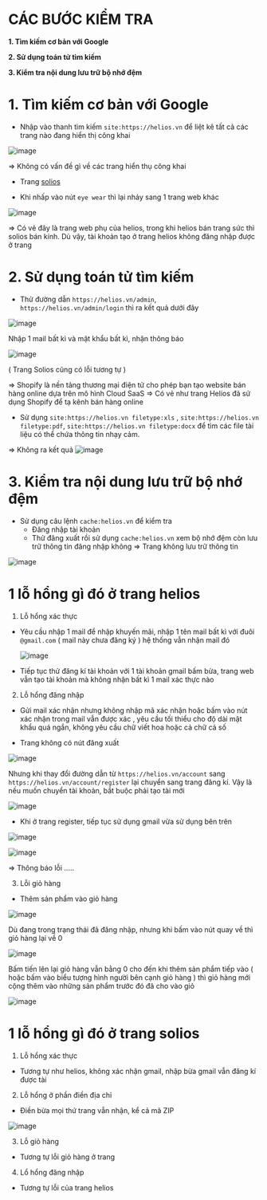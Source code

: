 # CÁC BƯỚC KIỂM TRA #

**1. Tìm kiếm cơ bản với Google**

**2. Sử dụng toán tử tìm kiếm**
  
**3. Kiểm tra nội dung lưu trữ bộ nhớ đệm**

# 1. Tìm kiếm cơ bản với Google #

- Nhập vào thanh tìm kiếm `site:https://helios.vn`  để liệt kê tất cả các trang nào đang hiển thị công khai

 ![image](https://github.com/user-attachments/assets/825d7fff-552b-43a0-b3af-f2bd55959639)

=> Không có vấn đề gì về các trang hiển thụ công khai

- Trang [solios](https://solios.vn/)

 - Khi nhấp vào nút  `eye wear` thì lại nhảy sang 1 trang web khác

![image](https://github.com/user-attachments/assets/d5472077-ec38-4d68-a9a2-7a67a88cb036)

=> Có vẻ đây là trang web phụ của helios, trong khi helios bán trang sức thì solios bán kính. Dù vậy, tài khoản tạo ở trang helios không đăng nhập được ở trang 

# 2. Sử dụng toán tử tìm kiếm

- Thử đường dẫn `https://helios.vn/admin`, `https://helios.vn/admin/login` thì ra kết quả dưới đây

![image](https://github.com/user-attachments/assets/35d3f8a0-2838-424e-9cc5-4b8887ab8782)

Nhập 1 mail bất kì và mật khẩu bất kì, nhận thông báo 

![image](https://github.com/user-attachments/assets/2754b9e0-79b1-4f7a-b465-d8272fd207cc)

( Trang Solios cũng có lỗi tương tự )

=> Shopify là nền tảng thương mại điện tử cho phép bạn tạo website bán hàng online dựa trên mô hình Cloud SaaS => Có vẻ như trang Helios đã sử dụng Shopify để tạ kênh bán hàng online

- Sử dụng `site:https://helios.vn filetype:xls` , `site:https://helios.vn filetype:pdf`, `site:https://helios.vn filetype:docx` để tìm các file tài liệu có thể chứa thông tin nhạy cảm.

=> Không ra kết quả
![image](https://github.com/user-attachments/assets/c7f2c625-5a48-4d03-a898-65b1964c8519)

# 3. Kiểm tra nội dung lưu trữ bộ nhớ đệm

- Sử dụng câu lệnh `cache:helios.vn` để kiểm tra
  - Đăng nhập tài khoản
  - Thử đăng xuất rồi sử dụng `cache:helios.vn` xem bộ nhớ đệm còn lưu trữ thông tin đăng nhập không
=> Trang không lưu trữ thông tin

![image](https://github.com/user-attachments/assets/55e2c105-fdc6-48f5-bfcd-910b8aaaf937)



# 1 lỗ hổng gì đó ở trang helios

1. Lỗ hổng xác thực

- Yêu cầu nhập 1 mail để nhập khuyến mãi, nhập 1 tên mail bất kì với đuôi `@gmail.com` ( mail này chưa đăng ký ) hệ thống vẫn nhận mail đó

  ![image](https://github.com/user-attachments/assets/471c3fbc-9c2a-47d6-a00b-cd50c740680c)

- Tiếp tục thử đăng kí tài khoản với 1 tài khoản gmail bấm bừa, trang web vẫn tạo tài khoản mà không nhận bất kì 1 mail xác thực nào

2. Lỗ hổng đăng nhập

- Gửi mail xác nhận nhưng không nhập mã xác nhận hoặc bấm vào nút xác nhận trong mail vẫn được xác , yêu cầu tối thiểu cho độ dài mật khẩu quá ngắn, không yêu cầu chữ viết hoa hoặc cả chữ cả số

- Trang không có nút đăng xuất 

![image](https://github.com/user-attachments/assets/b79b9571-ffff-4574-96c6-b797aab3c1c0)

Nhưng khi thay đổi đường dẫn từ `https://helios.vn/account` sang `https://helios.vn/account/register` lại chuyển sang trang đăng kí. Vậy là nếu muốn chuyển tài khoản, bắt buộc phải tạo tài  mới

![image](https://github.com/user-attachments/assets/3858d11b-adda-44ff-b959-e1b736d32f92)

- Khi ở trang register, tiếp tục sử dụng gmail vừa sử dụng bên trên

![image](https://github.com/user-attachments/assets/24e1a78a-0fbc-4def-acc2-8c0738dc8ca4)

![image](https://github.com/user-attachments/assets/de69bc5e-b61b-4d7b-97ed-90f9ecc88fb4)

=> Thông báo lỗi .....

3. Lỗi giỏ hàng

- Thêm sản phẩm vào giỏ hàng

![image](https://github.com/user-attachments/assets/2b21ee56-8bbc-4c86-a7d5-d0ca805b112a)

Dù đang trong trạng thái đã đăng nhập, nhưng khi bấm vào nút quay về thì giỏ hàng lại về 0

![image](https://github.com/user-attachments/assets/e411ce12-ecdc-4270-a78f-ae31e9f6ad26)

Bấm tiến lên lại giỏ hàng vẫn bằng 0 cho đến khi thêm sản phẩm tiếp vào ( hoặc bấm vào biểu tượng hình người bên cạnh giỏ hàng ) thì giỏ hàng mới cộng thêm vào những sản phẩm trước đó đã cho vào giỏ 

![image](https://github.com/user-attachments/assets/162a7dbe-ca56-4388-b08f-71f7215b0521)

# 1 lỗ hổng gì đó ở trang solios

1. Lỗ hổng xác thực

- Tương tự như helios, không xác nhận gmail, nhập bừa gmail vẫn đăng kí được tài 

2. Lỗ hổng ở phần điền địa chỉ

- Điền bừa mọi thứ trang vẫn nhận, kể cả mã ZIP

![image](https://github.com/user-attachments/assets/f3d7eb50-006f-4556-897c-811663bae0cd)

3. Lỗ giỏ hàng

- Tương tự lỗi giỏ hàng ở trang 

4. Lổ hổng đăng nhập

- Tương tự lỗi của trang helios

